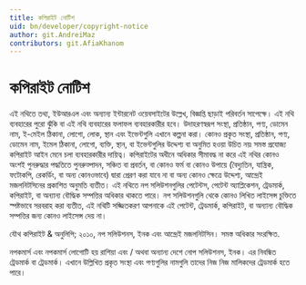 ```yaml
---
title: কপিরাইট নোটিশ
uid: bn/developer/copyright-notice
author: git.AndreiMaz
contributors: git.AfiaKhanom
---
```


# কপিরাইট নোটিশ

এই নথিতে তথ্য, ইউআরএল এবং অন্যান্য ইন্টারনেট ওয়েবসাইটের উল্লেখ, বিজ্ঞপ্তি ছাড়াই পরিবর্তন সাপেক্ষে। এই নথি ব্যবহারের পুরো ঝুঁকি বা এই নথি ব্যবহারের ফলাফল ব্যবহারকারীর হবে। উদাহরণস্বরূপ সংস্থা, প্রতিষ্ঠান, পণ্য, ডোমেন নাম, ই-মেইল ঠিকানা, লোগো, লোক, স্থান এবং ইভেন্টগুলি এখানে কল্পনা করা। কোনও প্রকৃত সংস্থা, প্রতিষ্ঠান, পণ্য, ডোমেন নাম, ইমেল ঠিকানা, লোগো, ব্যক্তি, স্থান, বা ইভেন্টগুলির উদ্দেশ্য বা অনুমিত হওয়া উচিত নয়৷ সমস্ত প্রযোজ্য কপিরাইট আইন মেনে চলা ব্যবহারকারীর দায়িত্ব। কপিরাইটের অধীনে অধিকার সীমাবদ্ধ না করে এই নথির কোনও অংশই পুনরুদ্ধার পদ্ধতিতে পুনরুত্পাদন, সঞ্চিত বা প্রবর্তন, বা কোনও ফর্ম বা কোনও উপায়ে (বৈদ্যুতিন, যান্ত্রিক, ফটোকপি, রেকর্ডিং, বা অন্য কোনওভাবে) দ্বারা প্রেরণ করা যাবে না বা অন্য কোনও ক্ষেত্রে উদ্দেশ্য, আন্দ্রেই মজলনিটসিনের প্রকাশিত অনুমতি ব্যতীত। এই নথিতে নপ সলিউশনগুলির পেটেন্টস, পেটেন্ট অ্যাপ্লিকেশন, ট্রেডমার্ক, কপিরাইট, বা অন্যান্য বৌদ্ধিক সম্পত্তির অধিকার থাকতে পারে। নপ সলিউশনগুলি থেকে কোনও লিখিত লাইসেন্স চুক্তিতে স্পষ্টভাবে সরবরাহ করা ব্যতীত, এই নথিটি সজ্জিতকরণ আপনাকে এই পেটেন্ট, ট্রেডমার্ক, কপিরাইট, বা অন্যান্য বৌদ্ধিক সম্পত্তির জন্য কোনও লাইসেন্স দেয় না।

যৌথ কপিরাইট & অনুলিপি; ২০১০, নপ সলিউশনস, ইনক এবং আন্দ্রেই মজলনিটসিন। সমস্ত অধিকার সংরক্ষিত.

নপকমার্স এবং নপকমার্স লোগোটি হয় রাশিয়া এবং / অথবা অন্যান্য দেশে নোপ সলিউশনস, ইনক। এর নিবন্ধিত ট্রেডমার্ক বা ট্রেডমার্ক। এখানে উল্লিখিত প্রকৃত সংস্থা এবং পণ্যগুলির নামগুলি তাদের নিজ নিজ মালিকদের ট্রেডমার্ক হতে পারে।
